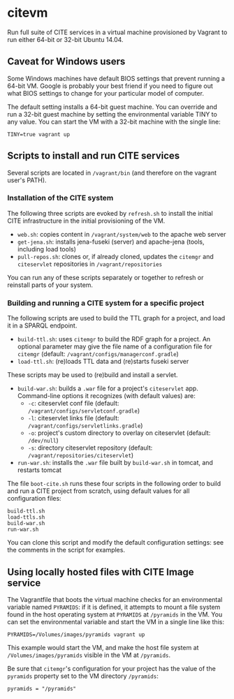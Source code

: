 # citevm #

Run full suite of CITE services in a virtual machine provisioned by Vagrant to run either 64-bit or 32-bit Ubuntu 14.04.

## Caveat for Windows users ##

Some Windows machines have default BIOS settings that prevent running a 64-bit VM.  Google is probably your best friend if you need to figure out what BIOS settings to change for your particular model of computer.

The default setting installs a 64-bit guest machine.  You can override and run a 32-bit guest machine by setting the environmental variable TINY to any value.  You can start the VM with a 32-bit machine with the single line:

    TINY=true vagrant up
    
## Scripts to install and run CITE services ##

Several scripts are located in `/vagrant/bin` (and therefore on the vagrant user's PATH).  


### Installation of the CITE system ###


The following three scripts are evoked by `refresh.sh` to install the initial CITE infrastructure in the initial provisioning of the VM. 

- `web.sh`:  copies content in `/vagrant/system/web` to the apache web server
- `get-jena.sh`:  installs jena-fuseki (server) and apache-jena (tools, including load tools)
- `pull-repos.sh`:  clones or, if already cloned, updates the `citemgr` and `citeservlet` repositories in `/vagrant/repositories`

You can run any of these scripts separately or together to refresh or reinstall parts of your system.

### Building and running a CITE system for a specific project ###


The following scripts are used to build the TTL graph for a project, and load it in
a SPARQL endpoint.


- `build-ttl.sh`:  uses `citemgr` to build the RDF graph for a project.  An optional parameter may give the file name of a configuration file for `citemgr` (default: `/vagrant/configs/managerconf.gradle`)
- `load-ttl.sh`:    (re)loads TTL data and (re)starts fuseki server

These scripts may be used to (re)build and install a servlet.

- `build-war.sh`: builds a `.war` file for a project's `citeservlet` app.  Command-line options it recognizes (with default values) are:
    - `-c`: citeservlet conf file (default: `/vagrant/configs/servletconf.gradle`)
    - `-l`: citeservlet links file (default: `/vagrant/configs/servletlinks.gradle`)
    - `-o`: project's custom directory to overlay on citeservlet  (default: `/dev/null`)
    - `-s`: directory citeservlet repository (default: `/vagrant/repositories/citeservlet`)
- `run-war.sh`:  installs the `.war` file built by `build-war.sh` in tomcat, and restarts tomcat

The file `boot-cite.sh` runs these four scripts in the following order to  build and run a CITE project from scratch, using default values for all configuration files:

    build-ttl.sh
    load-ttls.sh
    build-war.sh
    run-war.sh

You can clone this script and modify the default configuration settings: see the comments in the script
for examples.

## Using locally hosted files with CITE Image service ##

The Vagrantfile that boots the virtual machine checks for an environmental variable named `PYRAMIDS`: if it is defined, it attempts to mount a file system found in the host operating system at `PYRAMIDS`  at `/pyramids` in the VM. You can set the environmental variable and start the VM in a single line like this:

    PYRAMIDS=/Volumes/images/pyramids vagrant up

This example would start the VM, and make the host file system at `/Volumes/images/pyramids` visible in the VM at `/pyramids`.

Be sure that `citemgr`'s configuration for your project has the value of the `pyramids` property set to the VM directory `/pyramids`:

    pyramids = "/pyramids"


